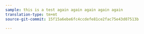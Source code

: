 ```yaml
---
sample: this is a test again again again again again
translation-type: tm+mt
source-git-commit: 15f15a6ebe6fc4ccdefe81ce2fac75e43d07513b

---
```


